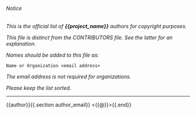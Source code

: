 ###### Notice

*This is the official list of ***{{project_name}}*** authors for copyright
purposes.*

*This file is distinct from the CONTRIBUTORS file. See the latter for an
explanation.*

*Names should be added to this file as:*

	Name or Organization <email address>

*The email address is not required for organizations.*

*Please keep the list sorted.*

* * *

{{author}}{{.section author_email}} <{{@}}>{{.end}}

